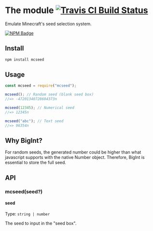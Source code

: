 # The module [![Travis CI Build Status](https://img.shields.io/travis/com/Richienb/mcseed/master.svg?style=for-the-badge)](https://travis-ci.com/Richienb/mcseed)

Emulate Minecraft's seed selection system.

[![NPM Badge](https://nodei.co/npm/mcseed.png)](https://npmjs.com/package/mcseed)

## Install

```sh
npm install mcseed
```

## Usage

```js
const mcseed = require("mcseed");

mcseed(); // Random seed (blank seed box)
//=> -47201340728604373n

mcseed(12345); // Numerical seed
//=> 12345n

mcseed("abc"); // Text seed
//=> 96354n
```

## Why BigInt?

For random seeds, the generated number could be higher than what javascript supports with the native Number object. Therefore, BigInt is essential to store the full seed.

## API

### mcseed(seed?)

#### seed

Type: `string | number`

The seed to input in the "seed box".
